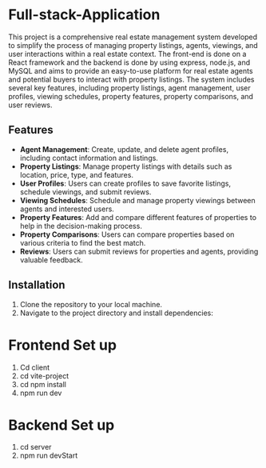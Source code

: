 # Full-stack-Application

This project is a comprehensive real estate management system developed to simplify the process of managing property listings, agents, viewings, and user interactions within a real estate context. The front-end is done on a React framework and the backend is done by using express, node.js, and MySQL and aims to provide an easy-to-use platform for real estate agents and potential buyers to interact with property listings. The system includes several key features, including property listings, agent management, user profiles, viewing schedules, property features, property comparisons, and user reviews.

## Features

- **Agent Management**: Create, update, and delete agent profiles, including contact information and listings.
- **Property Listings**: Manage property listings with details such as location, price, type, and features.
- **User Profiles**: Users can create profiles to save favorite listings, schedule viewings, and submit reviews.
- **Viewing Schedules**: Schedule and manage property viewings between agents and interested users.
- **Property Features**: Add and compare different features of properties to help in the decision-making process.
- **Property Comparisons**: Users can compare properties based on various criteria to find the best match.
- **Reviews**: Users can submit reviews for properties and agents, providing valuable feedback.

## Installation

1. Clone the repository to your local machine.
2. Navigate to the project directory and install dependencies:

# Frontend Set up
1. Cd client
2. cd vite-project
3. cd npm install
4. npm run dev

# Backend Set up
1. cd server
2. npm run devStart
